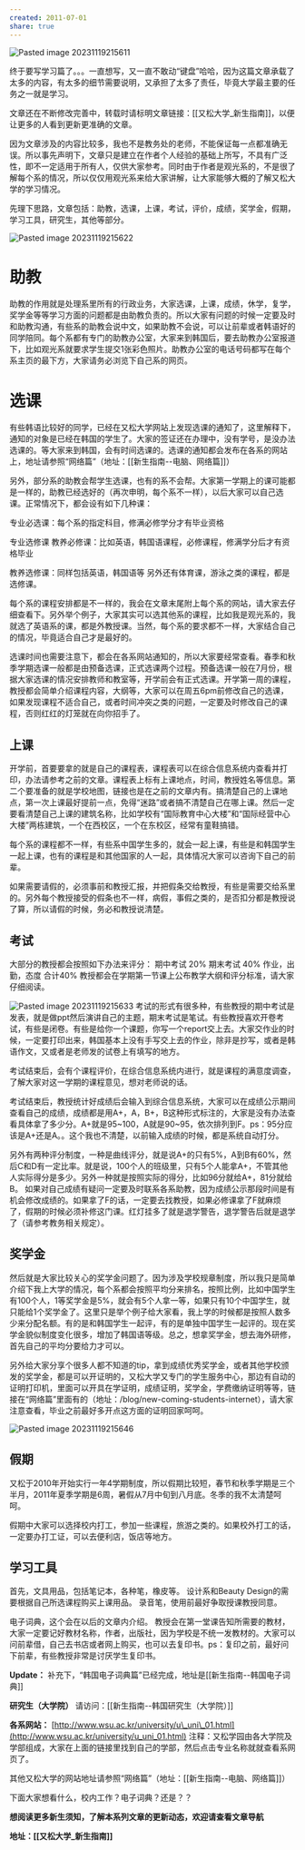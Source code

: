```yaml
---
created: 2011-07-01
share: true
---
```

![Pasted image 20231119215611](https://img.xcz.life/i/archive/obsidian/1741526388-4e.png)

终于要写学习篇了。。。一直想写，又一直不敢动“键盘”哈哈，因为这篇文章承载了太多的内容，有太多的细节需要说明，又承担了太多了责任，毕竟大学最主要的任务之一就是学习。  

文章还在不断修改完善中，转载时请标明文章链接：[[又松大学_新生指南]]，以便让更多的人看到更新更准确的文章。 

因为文章涉及的内容比较多，我也不是教务处的老师，不能保证每一点都准确无误。所以事先声明下，文章只是建立在作者个人经验的基础上所写，不具有广泛性，即不一定适用于所有人，仅供大家参考。同时由于作者是观光系的，不是很了解每个系的情况，所以仅仅用观光系来给大家讲解，让大家能够大概的了解又松大学的学习情况。 

先理下思路，文章包括：助教，选课，上课，考试，评价，成绩，奖学金，假期，学习工具，研究生，其他等部分。 <!--more-->

![Pasted image 20231119215622](https://img.xcz.life/i/archive/obsidian/1741526388-c6.png)

# 助教

助教的作用就是处理系里所有的行政业务，大家选课，上课，成绩，休学，复学，奖学金等等学习方面的问题都是由助教负责的。所以大家有问题的时候一定要及时和助教沟通，有些系的助教会说中文，如果助教不会说，可以让前辈或者韩语好的同学陪同。每个系都有专门的助教办公室，大家来到韩国后，要去助教办公室报道下，比如观光系就要求学生提交1张彩色照片。助教办公室的电话号码都写在每个系主页的最下方，大家请务必浏览下自己系的网页。 

# 选课

 有些韩语比较好的同学，已经在又松大学网站上发现选课的通知了，这里解释下，通知的对象是已经在韩国的学生了。大家的签证还在办理中，没有学号，是没办法选课的。等大家来到韩国，会有时间选课的。选课的通知都会发布在各系的网站上，地址请参照“网络篇”（地址：[[新生指南--电脑、网络篇]]） 
 
 另外，部分系的助教会帮学生选课，也有的系不会帮。大家第一学期上的课可能都是一样的，助教已经选好的（再次申明，每个系不一样），以后大家可以自己选课。正常情况下，都会设有如下几种课： 
 
 专业必选课：每个系的指定科目，修满必修学分才有毕业资格 
 
 专业选修课 教养必修课：比如英语，韩国语课程，必修课程，修满学分后才有资格毕业 
 
 教养选修课：同样包括英语，韩国语等 另外还有体育课，游泳之类的课程，都是选修课。  
 
 每个系的课程安排都是不一样的，我会在文章末尾附上每个系的网站，请大家去仔细查看下。另外举个例子，大家其实可以选其他系的课程，比如我是观光系的，我就选了英语系的课，都是外教授课。当然，每个系的要求都不一样，大家结合自己的情况，毕竟适合自己才是最好的。 
 
 选课时间也需要注意下，都会在各系网站通知的，所以大家要经常查看。春季和秋季学期选课一般都是由预备选课，正式选课两个过程。预备选课一般在7月份，根据大家选课的情况安排教师和教室等，开学前会有正式选课。开学第一周的课程，教授都会简单介绍课程内容，大纲等，大家可以在周五6pm前修改自己的选课，如果发现课程不适合自己，或者时间冲突之类的问题，一定要及时修改自己的课程，否则红红的灯笼就在向你招手了。  
 
## 上课
 
 开学前，首要要拿的就是自己的课程表，课程表可以在综合信息系统内查看并打印，办法请参考之前的文章。课程表上标有上课地点，时间，教授姓名等信息。第二个要准备的就是学校地图，链接也是在之前的文章内有。搞清楚自己的上课地点，第一次上课最好提前一点，免得“迷路”或者搞不清楚自己在哪上课。然后一定要看清楚自己上课的建筑名称，比如学校有“国际教育中心大楼”和“国际经营中心大楼”两栋建筑，一个在西校区，一个在东校区，经常有童鞋搞错。 
 
 每个系的课程都不一样，有些系中国学生多的，就会一起上课，有些是和韩国学生一起上课，也有的课程是和其他国家的人一起，具体情况大家可以咨询下自己的前辈。 
 
 如果需要请假的，必须事前和教授汇报，并把假条交给教授，有些是需要交给系里的。另外每个教授接受的假条也不一样，病假，事假之类的，是否扣分都是教授说了算，所以请假的时候，务必和教授说清楚。 
 
## 考试
 
 大部分的教授都会按照如下办法来评分： 期中考试 20% 期末考试 40% 作业，出勤，态度 合计40% 教授都会在学期第一节课上公布教学大纲和评分标准，请大家仔细阅读。 
 
![Pasted image 20231119215633](https://img.xcz.life/i/archive/obsidian/1741526388-7f.png) 
 考试的形式有很多种，有些教授的期中考试是发表，就是做ppt然后演讲自己的主题，期末考试是笔试。有些教授喜欢开卷考试，有些是闭卷。有些是给你一个课题，你写一个report交上去。大家交作业的时候，一定要打印出来，韩国基本上没有手写交上去的作业，除非是抄写，或者是韩语作文，又或者是老师发的试卷上有填写的地方。  
 
 考试结束后，会有个课程评价，在综合信息系统内进行，就是课程的满意度调查，了解大家对这一学期的课程意见，想对老师说的话。 
 
 考试结束后，教授统计好成绩后会输入到综合信息系统，大家可以在成绩公示期间查看自己的成绩，成绩都是用A+，A，B+，B这种形式标注的，大家是没有办法查看具体拿了多少分。A+就是95~100，A就是90~95，依次排列到F。ps：95分应该是A+还是A。。这个我也不清楚，以前输入成绩的时候，都是系统自动打分。 
 
 另外有两种评分制度，一种是曲线评分，就是说A+的只有5%，A到B有60%，然后C和D有一定比率。就是说，100个人的班级里，只有5个人能拿A+，不管其他人实际得分是多少。另外一种就是按照实际的得分，比如96分就给A+，81分就给B。 如果对自己成绩有疑问一定要及时联系各系助教，因为成绩公示那段时间是有机会修改成绩的。如果拿了F的话，一定要去找教授，如果必修课拿了F就麻烦了，假期的时候必须补修这门课。红灯挂多了就是退学警告，退学警告后就是退学了（请参考教务相关规定）。 
 
## 奖学金

 然后就是大家比较关心的奖学金问题了。因为涉及学校规章制度，所以我只是简单介绍下我上大学的情况，每个系都会按照平均分来排名，按照比例，比如中国学生有100个人，1等奖学金是5%，就会有5个人拿一等，如果只有10个中国学生，就只能给1个奖学金了。这里只是举个例子给大家看，我上学的时候都是按照人数多少来分配名额。有的是和韩国学生一起评，有的是单独中国学生一起评的。现在奖学金貌似制度变化很多，增加了韩国语等级。总之，想拿奖学金，想去海外研修，首先自己的平均分要给力才可以。 
 
 另外给大家分享个很多人都不知道的tip，拿到成绩优秀奖学金，或者其他学校颁发的奖学金，都是可以开证明的，又松大学又专门的学生服务中心，那边有自动的证明打印机，里面可以开具在学证明，成绩证明，奖学金，学费缴纳证明等等，链接在“网络篇”里面有的（地址：/blog/new-coming-students-internet），请大家注意查看，毕业之前最好多开点这方面的证明回家呵呵。
 
![Pasted image 20231119215646](https://img.xcz.life/i/archive/obsidian/1741526388-c0.png) 
 
## 假期
 
 又松于2010年开始实行一年4学期制度，所以假期比较短，春节和秋季学期是三个半月，2011年夏季学期是6周，暑假从7月中旬到八月底。冬季的我不太清楚呵呵。 
 
 假期中大家可以选择校内打工，参加一些课程，旅游之类的。如果校外打工的话，一定要办打工证，可以去便利店，饭店等地方。
 
## 学习工具
 
 首先，文具用品，包括笔记本，各种笔，橡皮等。 设计系和Beauty Design的需要根据自己所选课程购买上课用品。 录音笔，使用前最好争取授课教授同意。 
 
 电子词典，这个会在以后的文章内介绍。 教授会在第一堂课告知所需要的教材，大家一定要记好教材名称，作者，出版社，因为学校是不统一发教材的。大家可以问前辈借，自己去书店或者网上购买，也可以去复印书。ps：复印之前，最好问下前辈，有些教授非常是讨厌学生复印书。 
 
 **Update：** 补充下，“韩国电子词典篇”已经完成，地址是[[新生指南--韩国电子词典]]
 
 **研究生（大学院）** 请访问：[[新生指南--韩国研究生（大学院）]]
 
 **各系网站：** [http://www.wsu.ac.kr/university/u\_uni\_01.html](http://www.wsu.ac.kr/university/u_uni_01.html) 注释：又松学园由各大学院及学部组成，大家在上面的链接里找到自己的学部，然后点击专业名称就就查看系网页了。 
 
 其他又松大学的网站地址请参照“网络篇”（地址：[[新生指南--电脑、网络篇]]） 
 
 下面大家想看什么，校内工作？电子词典？还是？？  

**想阅读更多新生须知，了解本系列文章的更新动态，欢迎请查看文章导航**

**地址：[[又松大学_新生指南]]**